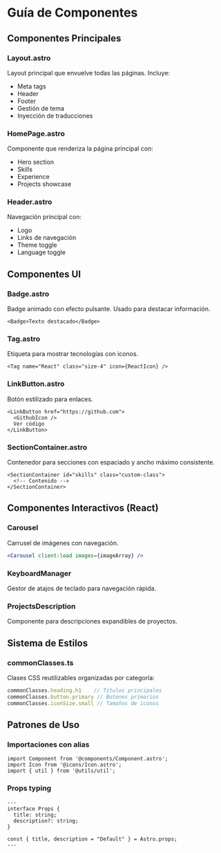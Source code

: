 # Guía de Componentes

## Componentes Principales

### Layout.astro
Layout principal que envuelve todas las páginas. Incluye:
- Meta tags
- Header
- Footer
- Gestión de tema
- Inyección de traducciones

### HomePage.astro
Componente que renderiza la página principal con:
- Hero section
- Skills
- Experience
- Projects showcase

### Header.astro
Navegación principal con:
- Logo
- Links de navegación
- Theme toggle
- Language toggle

## Componentes UI

### Badge.astro
Badge animado con efecto pulsante. Usado para destacar información.

```astro
<Badge>Texto destacado</Badge>
```

### Tag.astro
Etiqueta para mostrar tecnologías con iconos.

```astro
<Tag name="React" class="size-4" icon={ReactIcon} />
```

### LinkButton.astro
Botón estilizado para enlaces.

```astro
<LinkButton href="https://github.com">
  <GithubIcon />
  Ver código
</LinkButton>
```

### SectionContainer.astro
Contenedor para secciones con espaciado y ancho máximo consistente.

```astro
<SectionContainer id="skills" class="custom-class">
  <!-- Contenido -->
</SectionContainer>
```

## Componentes Interactivos (React)

### Carousel
Carrusel de imágenes con navegación.

```jsx
<Carousel client:load images={imageArray} />
```

### KeyboardManager
Gestor de atajos de teclado para navegación rápida.

### ProjectsDescription
Componente para descripciones expandibles de proyectos.

## Sistema de Estilos

### commonClasses.ts
Clases CSS reutilizables organizadas por categoría:

```typescript
commonClasses.heading.h1    // Títulos principales
commonClasses.button.primary // Botones primarios
commonClasses.iconSize.small // Tamaños de iconos
```

## Patrones de Uso

### Importaciones con alias
```astro
import Component from '@components/Component.astro';
import Icon from '@icons/Icon.astro';
import { util } from '@utils/util';
```

### Props typing
```astro
---
interface Props {
  title: string;
  description?: string;
}

const { title, description = "Default" } = Astro.props;
---
```

